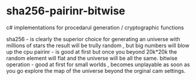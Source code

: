 # sha256-pairinr-bitwise
c# implementations for procedarul generation / cryptographic functions

sha256 - is clearly the superior choice for generating an universe with millions of stars the result will be trully random , but big numbers will blow up the cpu 
pairinr - is good at first but once you beyond 20k*20k the random element will flat and the universe will be all the same.
bitwise operation - good at first for small worlds , becomes unplayable as soon as you go explore the map of the universe beyond the orginal cam settings.
